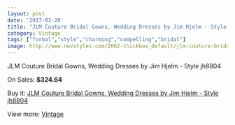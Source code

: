 ```yaml
---
layout: post
date: '2017-01-28'
title: "JLM Couture Bridal Gowns, Wedding Dresses by Jim Hjelm - Style jh8804"
category: Vintage
tags: ["formal","style","charming","compelling","bridal"]
image: http://www.novstyles.com/2662-thickbox_default/jlm-couture-bridal-gowns-wedding-dresses-by-jim-hjelm-style-jh8804.jpg
---
```

JLM Couture Bridal Gowns, Wedding Dresses by Jim Hjelm - Style jh8804

On Sales: **$324.64**
<a href="https://www.novstyles.com/en/vintage/1497-jlm-couture-bridal-gowns-wedding-dresses-by-jim-hjelm-style-jh8804.html"><amp-img layout="responsive" width="600" height="600" src="//www.novstyles.com/2662-thickbox_default/jlm-couture-bridal-gowns-wedding-dresses-by-jim-hjelm-style-jh8804.jpg" alt="JLM Couture Bridal Gowns, Wedding Dresses by Jim Hjelm - Style jh8804 0" /></a>
<a href="https://www.novstyles.com/en/vintage/1497-jlm-couture-bridal-gowns-wedding-dresses-by-jim-hjelm-style-jh8804.html"><amp-img layout="responsive" width="600" height="600" src="//www.novstyles.com/2663-thickbox_default/jlm-couture-bridal-gowns-wedding-dresses-by-jim-hjelm-style-jh8804.jpg" alt="JLM Couture Bridal Gowns, Wedding Dresses by Jim Hjelm - Style jh8804 1" /></a>

Buy it: [JLM Couture Bridal Gowns, Wedding Dresses by Jim Hjelm - Style jh8804](https://www.novstyles.com/en/vintage/1497-jlm-couture-bridal-gowns-wedding-dresses-by-jim-hjelm-style-jh8804.html "JLM Couture Bridal Gowns, Wedding Dresses by Jim Hjelm - Style jh8804")

View more: [Vintage](https://www.novstyles.com/en/9-vintage "Vintage")